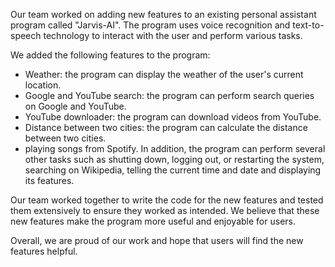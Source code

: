 Our team worked on adding new features to an existing personal assistant program called "Jarvis-AI". The program uses voice recognition and text-to-speech technology to interact with the user and perform various tasks.

We added the following features to the program:
- Weather: the program can display the weather of the user's current location.
- Google and YouTube search: the program can perform search queries on Google and YouTube.
- YouTube downloader: the program can download videos from YouTube.
- Distance between two cities: the program can calculate the distance between two cities.
- playing songs from Spotify.
In addition, the program can perform several other tasks such as shutting down, logging out, or restarting the system, searching on Wikipedia, telling the current time and date and displaying its features.

Our team worked together to write the code for the new features and tested them extensively to ensure they worked as intended. We believe that these new features make the program more useful and enjoyable for users.

Overall, we are proud of our work and hope that users will find the new features helpful.
